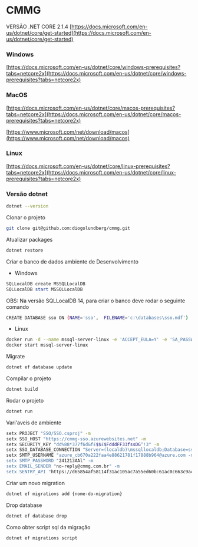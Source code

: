 # CMMG

VERSÃO .NET CORE 2.1.4
[https://docs.microsoft.com/en-us/dotnet/core/get-started](https://docs.microsoft.com/en-us/dotnet/core/get-started)

### Windows

[https://docs.microsoft.com/en-us/dotnet/core/windows-prerequisites?tabs=netcore2x](https://docs.microsoft.com/en-us/dotnet/core/windows-prerequisites?tabs=netcore2x)

### MacOS

[https://docs.microsoft.com/en-us/dotnet/core/macos-prerequisites?tabs=netcore2x](https://docs.microsoft.com/en-us/dotnet/core/macos-prerequisites?tabs=netcore2x)

[https://www.microsoft.com/net/download/macos](https://www.microsoft.com/net/download/macos)

### Linux

[https://docs.microsoft.com/en-us/dotnet/core/linux-prerequisites?tabs=netcore2x](https://docs.microsoft.com/en-us/dotnet/core/linux-prerequisites?tabs=netcore2x)


### Versão dotnet
```bash
dotnet --version
```

Clonar o projeto

```bash
git clone git@github.com:diogolundberg/cmmg.git
```

Atualizar packages
```bash
dotnet restore
```

Criar o banco de dados ambiente de Desenvolvimento

- Windows
```powershell
SQLLocalDB create MSSQLLocalDB
SQLLocalDB start MSSQLLocalDB
```

OBS: Na versão SQLLocalDB 14, para criar o banco deve rodar o seguinte comando
```bash
CREATE DATABASE sso ON (NAME='sso',  FILENAME='c:\databases\sso.mdf')
```

- Linux
```bash
docker run -d --name mssql-server-linux -e 'ACCEPT_EULA=Y' -e 'SA_PASSWORD=curls288&poet' -p 1433:1433 microsoft/mssql-server-linux:2017-latest
docker start mssql-server-linux
```

Migrate
```bash
dotnet ef database update
```

Compilar o projeto
```bash
dotnet build
```

Rodar o projeto
```bash
dotnet run
```

Vari'aveis de ambiente
```bash
setx PROJECT "SSO/SSO.csproj" -m
setx SSO_HOST "https://cmmg-sso.azurewebsites.net" -m
setx SECURITY_KEY "dd%88*377f6d&f£$$£$FdddFF33fssDG^!3" -m
setx SSO_DATABASE_CONNECTION "Server=(localdb)\mssqllocaldb;Database=sso;" -m
setx SMTP_USERNAME "azure_cb670a222faa4e88621781f17888b964@azure.com -m
setx SMTP_PASSWORD "241213AAl" -m
setx EMAIL_SENDER "no-reply@cmmg.com.br" -m
setx SENTRY_API "https://d65854af58114f31ac105ac7a55ed60b:61ac0c663c9a4ad7940a11b83a3ebfde@sentry.io/303952" -m
```

Criar um novo migration
```bash
dotnet ef migrations add {nome-do-migration}
```

Drop database
```bash
dotnet ef database drop
```

Como obter script sql da migração
```bash
dotnet ef migrations script
```
